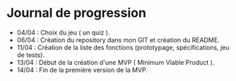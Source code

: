 # Journal de progression

- 04/04 : Choix du jeu ( un quiz ).
- 06/04 : Création du repository dans mon GIT et création du README.
- 11/04 : Création de la liste des fonctions (prototypage, spécifications, jeu de tests).
- 13/04 : Début de la création d'une MVP ( Minimum Viable Product ).
- 14/04 : Fin de la première version de la MVP.
